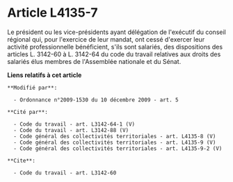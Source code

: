 # Article L4135-7

Le président ou les vice-présidents ayant délégation de l'exécutif du conseil régional qui, pour l'exercice de leur mandat,
ont cessé d'exercer leur activité professionnelle bénéficient, s'ils sont salariés, des dispositions des articles L. 3142-60
à L. 3142-64 du code du travail relatives aux droits des salariés élus membres de l'Assemblée nationale et du Sénat.

**Liens relatifs à cet article**

	**Modifié par**:

	  - Ordonnance n°2009-1530 du 10 décembre 2009 - art. 5

	**Cité par**:

	  - Code du travail - art. L3142-64-1 (V)
	  - Code du travail - art. L3142-88 (V)
	  - Code général des collectivités territoriales - art. L4135-8 (V)
	  - Code général des collectivités territoriales - art. L4135-9 (V)
	  - Code général des collectivités territoriales - art. L4135-9-2 (V)

	**Cite**:

	  - Code du travail - art. L3142-60
